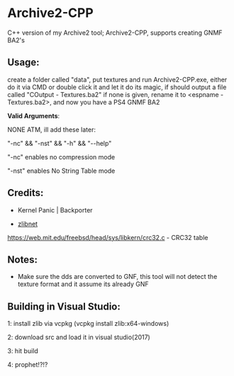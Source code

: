 # Archive2-CPP
C++ version of my Archive2 tool; Archive2-CPP, supports creating GNMF BA2's

**Usage:**
---------------------------------------------------------------------
create a folder called "data", put textures and run Archive2-CPP.exe, either do it via CMD or double click it and let it do its magic, if should output a file called "COutput - Textures.ba2" if none is given, rename it to <espname - Textures.ba2>, and now you have a PS4 GNMF BA2

**Valid Arguments**:

NONE ATM, ill add these later:

"-nc" && "-nst" && "-h" && "--help"

"-nc" enables no compression mode

"-nst" enables No String Table mode

**Credits:**
---------------------------------------------------------------------
- Kernel Panic | Backporter

- [zlibnet](https://www.zlib.net/)

https://web.mit.edu/freebsd/head/sys/libkern/crc32.c - CRC32 table

**Notes:**
---------------------------------------------------------------------
* Make sure the dds are converted to GNF, this tool will not detect the texture format and it assume its already GNF

**Building in Visual Studio:**
---------------------------------------------------------------------
1: install zlib via vcpkg (vcpkg install zlib:x64-windows)

2: download src and load it in visual studio(2017)

3: hit build

4: prophet!?!?
